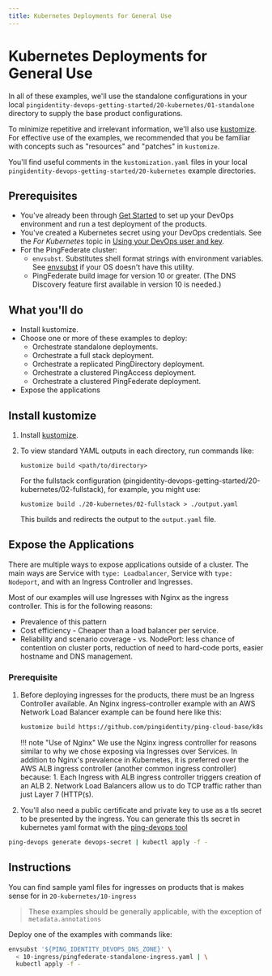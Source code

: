 ```yaml
---
title: Kubernetes Deployments for General Use
---
```

# Kubernetes Deployments for General Use

In all of these examples, we'll use the standalone configurations in your local `pingidentity-devops-getting-started/20-kubernetes/01-standalone` directory to supply the base product configurations.

To minimize repetitive and irrelevant information, we'll also use [kustomize](https://kustomize.io/). For effective use of the examples, we recommended that you be familiar with concepts such as "resources" and "patches" in `kustomize`.

You'll find useful comments in the `kustomization.yaml` files in your local `pingidentity-devops-getting-started/20-kubernetes` example directories.

## Prerequisites

* You've already been through [Get Started](../get-started/getStarted.md) to set up your DevOps environment and run a test deployment of the products.
* You've created a Kubernetes secret using your DevOps credentials. See the *For Kubernetes* topic in [Using your DevOps user and key](../get-started/devopsUserKey.md).
* For the PingFederate cluster:
  * `envsubst`. Substitutes shell format strings with environment variables. See [envsubst](https://command-not-found.com/envsubst) if your OS doesn't have this utility.
  * PingFederate build image for version 10 or greater. (The DNS Discovery feature first available in version 10 is needed.)

## What you'll do

* Install kustomize.
* Choose one or more of these examples to deploy:
    * Orchestrate standalone deployments.
    * Orchestrate a full stack deployment.
    * Orchestrate a replicated PingDirectory deployment.
    * Orchestrate a clustered PingAccess deployment.
    * Orchestrate a clustered PingFederate deployment.
* Expose the applications

## Install kustomize

1. Install [kustomize](https://kustomize.io/).
2. To view standard YAML outputs in each directory, run commands like:

     `kustomize build <path/to/directory>`

    For the fullstack configuration (pingidentity-devops-getting-started/20-kubernetes/02-fullstack), for example, you might use:

    `kustomize build ./20-kubernetes/02-fullstack > ./output.yaml`

    This builds and redirects the output to the `output.yaml` file.

## Expose the Applications

There are multiple ways to expose applications outside of a cluster. The main ways are Service with `type: Loadbalancer`, Service with `type: Nodeport`, and with an Ingress Controller and Ingresses.

Most of our examples will use Ingresses with Nginx as the ingress controller. This is for the following reasons:

* Prevalence of this pattern
* Cost efficiency - Cheaper than a load balancer per service.
* Reliability and scenario coverage - vs. NodePort: less chance of contention on cluster ports, reduction of need to hard-code ports, easier hostname and DNS management.

### Prerequisite

1. Before deploying ingresses for the products, there must be an Ingress Controller available. An Nginx ingress-controller example with an AWS Network Load Balancer example can be found here like this:

    ```sh
    kustomize build https://github.com/pingidentity/ping-cloud-base/k8s-configs/cluster-tools/ingress/nginx/public > output.yaml
    ```

    !!! note "Use of Nginx"
        We use the Nginx ingress controller for reasons similar to why we chose exposing via Ingresses over Services. In addition to Nginx's prevalence in Kubernetes, it is preferred over the AWS ALB ingress controller (another common ingress controller) because: 1. Each Ingress with ALB ingress controller triggers creation of an ALB 2. Network Load Balancers allow us to do TCP traffic rather than just Layer 7 (HTTP(s).

1. You'll also need a public certificate and private key to use as a tls secret to be presented by the ingress. You can generate this tls secret in kubernetes yaml format with the [ping-devops tool](../get-started/pingDevopsUtil.md)

```sh
ping-devops generate devops-secret | kubectl apply -f -
```

## Instructions

You can find sample yaml files for ingresses on products that is makes sense for in `20-kubernetes/10-ingress`
> These examples should be generally applicable, with the exception of `metadata.annotations`

Deploy one of the examples with commands like:

```sh
envsubst '${PING_IDENTITY_DEVOPS_DNS_ZONE}' \
  < 10-ingress/pingfederate-standalone-ingress.yaml | \
  kubectl apply -f -
```
